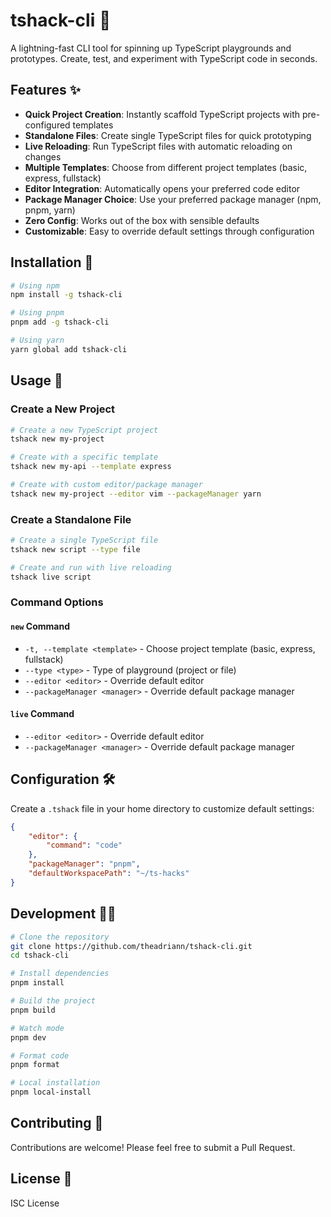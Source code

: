 # tshack-cli 🚀

A lightning-fast CLI tool for spinning up TypeScript playgrounds and prototypes. Create, test, and experiment with TypeScript code in seconds.

## Features ✨

- **Quick Project Creation**: Instantly scaffold TypeScript projects with pre-configured templates
- **Standalone Files**: Create single TypeScript files for quick prototyping
- **Live Reloading**: Run TypeScript files with automatic reloading on changes
- **Multiple Templates**: Choose from different project templates (basic, express, fullstack)
- **Editor Integration**: Automatically opens your preferred code editor
- **Package Manager Choice**: Use your preferred package manager (npm, pnpm, yarn)
- **Zero Config**: Works out of the box with sensible defaults
- **Customizable**: Easy to override default settings through configuration

## Installation 🔧

```bash
# Using npm
npm install -g tshack-cli

# Using pnpm
pnpm add -g tshack-cli

# Using yarn
yarn global add tshack-cli
```

## Usage 📖

### Create a New Project

```bash
# Create a new TypeScript project
tshack new my-project

# Create with a specific template
tshack new my-api --template express

# Create with custom editor/package manager
tshack new my-project --editor vim --packageManager yarn
```

### Create a Standalone File

```bash
# Create a single TypeScript file
tshack new script --type file

# Create and run with live reloading
tshack live script
```

### Command Options

#### `new` Command
- `-t, --template <template>` - Choose project template (basic, express, fullstack)
- `--type <type>` - Type of playground (project or file)
- `--editor <editor>` - Override default editor
- `--packageManager <manager>` - Override default package manager

#### `live` Command
- `--editor <editor>` - Override default editor
- `--packageManager <manager>` - Override default package manager

## Configuration 🛠️

Create a `.tshack` file in your home directory to customize default settings:

```json
{
    "editor": {
        "command": "code"
    },
    "packageManager": "pnpm",
    "defaultWorkspacePath": "~/ts-hacks"
}
```

## Development 👨‍💻

```bash
# Clone the repository
git clone https://github.com/theadriann/tshack-cli.git
cd tshack-cli

# Install dependencies
pnpm install

# Build the project
pnpm build

# Watch mode
pnpm dev

# Format code
pnpm format

# Local installation
pnpm local-install
```

## Contributing 🤝

Contributions are welcome! Please feel free to submit a Pull Request.

## License 📄

ISC License 